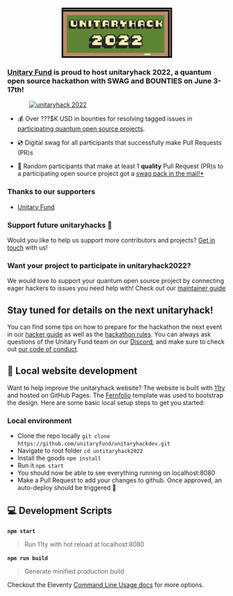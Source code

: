 <figure>
<img style="max-width: 60%;
        height: auto; margin: auto;
  display: block;" src="./static/img/board-logo.png" alt="unitaryhack 2022" />
<figcaption style="max-width: 60%;
        height: auto; margin: auto;
  display: block;font-size:.8em">
</figcaption>
</figure>

### [Unitary Fund](https://unitary.fund) is proud to host unitaryhack 2022, a quantum open source hackathon with SWAG and BOUNTIES on **June 3-17th**!

<a href="https://unitaryhack.dev/signup"><img style="max-width: 80%;
        height: auto; margin: auto;
  display: block;" src="https://img.shields.io/badge/signup-PRESS%20PLAY-FFFF00?style=flat-square" alt="unitaryhack 2022" /></a>

- 💰 Over ???$K USD in bounties for resolving tagged issues in [participating quantum open source projects](unitaryhack.dev/projects/).

- 💿 Digital swag for all participants that successfully make Pull Requests (PR)s

- 🎁 Random participants that make at least 1 **quality** Pull Request (PR)s to a participating open source project got a [swag pack in the mail!*](unitaryhack.dev/rules)

<!-- <button style="max-width: 60%;height: auto; margin: auto;display: block;background-color:#ffff00;border-width:0em;font:'Lucida Console', monospace, !default;font-size:2em;" type="button" onclick="location='unitaryhack.dev/signup'"><b>PRESS START</b>
<p>and get hacking!</p></button> -->



### Thanks to our supporters

- [Unitary Fund](https://unitary.fund/)


### Support future unitaryhacks 🙏
Would you like to help us support more contributors and projects? [Get in touch](mailto:info@unitary.fund?subject=[UnitaryHack]%20Supporting%20You) with us!

### Want your project to participate in unitaryhack2022?

We would love to support your quantum open source project by connecting eager hackers to issues you need help with!
Check out our [maintainer guide](unitaryhack.dev/maintainers)
## Stay tuned for details on the next unitaryhack!

You can find some tips on how to prepare for the hackathon the next event in our [hacker guide](unitaryhack.dev/hackers) as well as the [hackathon rules](unitaryhack.dev/rules). You can always ask questions of the Unitary Fund team on our [Discord](http://discord.unitary.fund), and make sure to check out [our code of conduct](CODE_OF_CONDUCT.md).


## 🚀 Local website development

Want to help improve the unitaryhack website?
The website is built with [11ty](https://www.11ty.dev/) and hosted on GitHub Pages.
The [Fernfolio](https://fernfolio.netlify.app/) template was used to bootstrap the design.
Here are some basic local setup steps to get you started:
### Local environment
- Clone the repo locally `git clone https://github.com/unitaryfund/unitaryhackdev.git`
- Navigate to root folder `cd untitaryhack2022`
- Install the goods `npm install`
- Run it `npm start`
- You should now be able to see everything running on localhost:8080
- Make a Pull Request to add your changes to github. Once approved, an auto-deploy should be triggered 🎉

## 💻 Development Scripts

**`npm start`**

> Run 11ty with hot reload at localhost:8080

**`npm run build`**

> Generate minified production build

Checkout the Eleventy [Command Line Usage docs](https://www.11ty.dev/docs/usage/) for more options.
